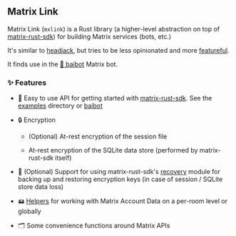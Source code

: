 ## Matrix Link

Matrix Link (`mxlink`) is a Rust library (a higher-level abstraction on top of [matrix-rust-sdk](https://github.com/matrix-org/matrix-rust-sdk)) for building Matrix services (bots, etc.)

It's similar to [headjack](https://github.com/arcuru/headjack), but tries to be less opinionated and more [featureful](#-features).

It finds use in the [🤖 baibot](https://github.com/etkecc/baibot) Matrix bot.


### ✨ Features

- 🎈 Easy to use API for getting started with [matrix-rust-sdk](https://github.com/matrix-org/matrix-rust-sdk). See the [examples](./examples/) directory or [baibot](https://github.com/etkecc/baibot)

- 🔒 Encryption

  - (Optional) At-rest encryption of the session file

  - At-rest encryption of the SQLite data store (performed by matrix-rust-sdk itself)

- 🔄 (Optional) Support for using matrix-rust-sdk's [recovery](https://docs.rs/matrix-sdk/latest/matrix_sdk/encryption/recovery/index.html) module for backing up and restoring encryption keys (in case of session / SQLite store data loss)

- 🖴 [Helpers](./src/helpers/account_data_config) for working with Matrix Account Data on a per-room level or globally

- 🗂 Some convenience functions around Matrix APIs
